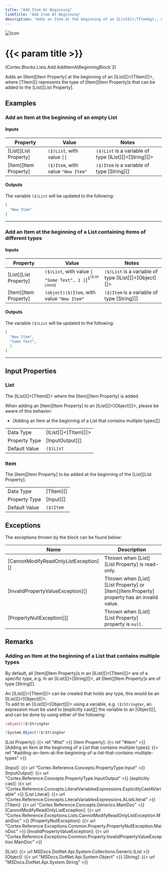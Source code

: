 ```yaml
---
title: "Add Item At Beginning"
linkTitle: "Add Item At Beginning"
description: "Adds an Item at the beginning of an IList&lt;TItem&gt;, where TItem represents the type of Items that can be added to the List."
---
```


![Icon](/blocks/lists-add-block-icon.png)

# {{< param title >}}

<p class="namespace">(Cortex.Blocks.Lists.Add.AddItemAtBeginningBlock`2)</p>

Adds an [Item][Item Property] at the beginning of an [IList][]&lt;[TItem][]&gt;, where [TItem][] represents the type of [Item][Item Property]s that can be added to the [List][List Property].

## Examples

### Add an Item at the beginning of an empty List

#### Inputs

| Property           | Value                     | Notes                                    |
|--------------------|---------------------------|------------------------------------------|
| [List][List Property] | `($)List`, with value `[]` | `($)List` is a variable of type [IList][]&lt;[String][]&gt; |
| [Item][Item Property] | `($)Item`, with value `"New Item"` | `($)Item` is a variable of type [String][] |

#### Outputs

The variable `($)List` will be updated to the following:

```json
[
  "New Item"
]
```

***

### Add an Item at the beginning of a List containing items of different types

#### Inputs

| Property           | Value                     | Notes                                    |
|--------------------|---------------------------|------------------------------------------|
| [List][List Property] | `($)List`, with value `[ "Some Text", 1 ]`[<sup>1<sup/>][List Literal] | `($)List` is a variable of type [IList][]&lt;[Object][]&gt; |
| [Item][Item Property] | `(object)($)Item`, with value `"New Item"` | `($)Item` is a variable of type [String][] |

#### Outputs

The variable `($)List` will be updated to the following:

```json
[
  "New Item",
  "Some Text",
  1
]
```

***

## Input Properties

### List

The [IList][]&lt;[TItem][]&gt; where the [Item][Item Property] is added.  
  
When adding an [Item][Item Property] to an [IList][]&lt;[Object][]&gt;, please be aware of this behavior:

* [Adding an Item at the beginning of a List that contains multiple types][]

| | |
|--------------------|---------------------------|
| Data Type | [IList][]&lt;[TItem][]&gt; |
| Property Type | [InputOutput][] |
| Default Value | `($)List` |

### Item

The [Item][Item Property] to be added at the beginning of the [List][List Property].

| | |
|--------------------|---------------------------|
| Data Type | [TItem][] |
| Property Type | [Input][] |
| Default Value | `($)Item` |

## Exceptions

The exceptions thrown by the block can be found below:

| Name     | Description |
|----------|----------|
| [CannotModifyReadOnlyListException][] | Thrown when [List][List Property] is read-only. |
| [InvalidPropertyValueException][] | Thrown when [List][List Property] or [Item][Item Property] property has an invalid value. |
| [PropertyNullException][] | Thrown when [List][List Property] property is `null`. |

## Remarks

### Adding an Item at the beginning of a List that contains multiple types

By default, all [Item][Item Property]s in an [IList][]&lt;[TItem][]&gt; are of a specific type, e.g. In an [IList][]&lt;[String][]&gt;, all [Item][Item Property]s are of type [String][].  
  
An [IList][]&lt;[TItem][]&gt; can be created that holds any type, this would be an [IList][]&lt;[Object][]&gt;.  
To add to an [IList][]&lt;[Object][]&gt; using a variable, e.g. `($)StringVar`, an expression must be used to [explicitly cast][] the variable to an [Object][], and can be done by using either of the following:

```csharp
(object)($)StringVar
```

```csharp
(System.Object)($)StringVar
```

[List Property]: {{< ref "#list" >}}
[Item Property]: {{< ref "#item" >}}
[Adding an Item at the beginning of a List that contains multiple types]: {{< ref "#adding-an-item-at-the-beginning-of-a-list-that-contains-multiple-types" >}}

[Input]: {{< url "Cortex.Reference.Concepts.PropertyType.Input" >}}
[InputOutput]: {{< url "Cortex.Reference.Concepts.PropertyType.InputOutput" >}}
[explicitly cast]: {{< url "Cortex.Reference.Concepts.LiteralVariablesExpressions.ExplicitlyCastAVariable" >}}
[List Literal]: {{< url "Cortex.Reference.Concepts.LiteralVariablesExpressions.AListLiteral" >}}
[TItem]: {{< url "Cortex.Reference.Concepts.Generics.MainDoc" >}}
[CannotModifyReadOnlyListException]: {{< url "Cortex.Reference.Exceptions.Lists.CannotModifyReadOnlyListException.MainDoc" >}}
[PropertyNullException]: {{< url "Cortex.Reference.Exceptions.Common.Property.PropertyNullException.MainDoc" >}}
[InvalidPropertyValueException]: {{< url "Cortex.Reference.Exceptions.Common.Property.InvalidPropertyValueException.MainDoc" >}}

[IList]: {{< url MSDocs.DotNet.Api.System.Collections.Generic.IList >}}
[Object]: {{< url "MSDocs.DotNet.Api.System.Object" >}}
[String]: {{< url "MSDocs.DotNet.Api.System.String" >}}
